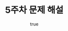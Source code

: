 ---
title: 5주차 문제 해설

author:
  name: yechan

summary: If you want to create a guest post that will appear as if written by another author, simply add an <code>author</code> attribute to the front matter of your blog post.
---